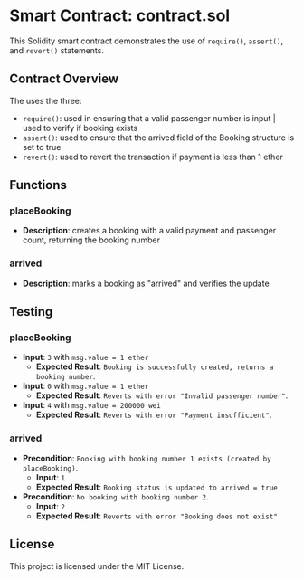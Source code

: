 # Smart Contract: contract.sol

This Solidity smart contract demonstrates the use of `require()`, `assert()`, and `revert()` statements.

## Contract Overview

The uses the three:
- `require()`: used in ensuring that a valid passenger number is input | used to verify if booking exists
- `assert()`: used to ensure that the arrived field of the Booking structure is set to true
- `revert()`: used to revert the transaction if payment is less than 1 ether

## Functions

### placeBooking
- **Description**: creates a booking with a valid payment and passenger count, returning the booking number

### arrived
- **Description**: marks a booking as "arrived" and verifies the update

## Testing

### placeBooking
- **Input**: `3` with `msg.value = 1 ether`
  - **Expected Result**: `Booking is successfully created, returns a booking number`.
- **Input**: `0` with `msg.value = 1 ether`
  - **Expected Result**: `Reverts with error "Invalid passenger number"`.
- **Input**: `4` with `msg.value = 200000 wei`
  - **Expected Result**: `Reverts with error "Payment insufficient"`.

### arrived
- **Precondition**: `Booking with booking number 1 exists (created by placeBooking)`.
  - **Input**: `1`
  - **Expected Result**: `Booking status is updated to arrived = true`
- **Precondition**: `No booking with booking number 2`.
  - **Input**: `2`
  - **Expected Result**: `Reverts with error "Booking does not exist"` 

## License

This project is licensed under the MIT License.
